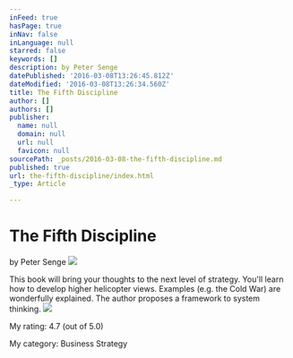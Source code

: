 ```yaml
---
inFeed: true
hasPage: true
inNav: false
inLanguage: null
starred: false
keywords: []
description: by Peter Senge
datePublished: '2016-03-08T13:26:45.812Z'
dateModified: '2016-03-08T13:26:34.560Z'
title: The Fifth Discipline
author: []
authors: []
publisher:
  name: null
  domain: null
  url: null
  favicon: null
sourcePath: _posts/2016-03-08-the-fifth-discipline.md
published: true
url: the-fifth-discipline/index.html
_type: Article

---
```

# The Fifth Discipline

by Peter Senge
![](https://the-grid-user-content.s3-us-west-2.amazonaws.com/1cb86849-56a8-4d00-960a-c0ba634b424b.png)

This book will bring your thoughts to the next level of strategy. You'll learn how to develop higher helicopter views. Examples (e.g. the Cold War) are wonderfully explained. The author proposes a framework to system thinking.
![](https://the-grid-user-content.s3-us-west-2.amazonaws.com/d9a4e4d1-0ad1-449d-83b8-456b1af2c9fc.jpg)

My rating: 4.7 (out of 5.0)

My category: Business Strategy
